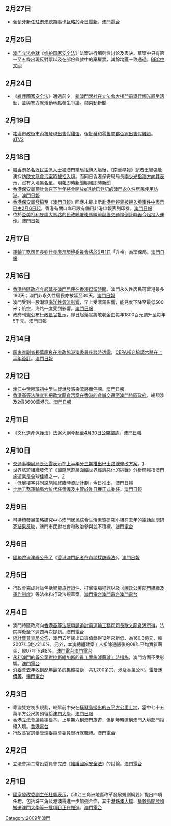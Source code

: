 ## 2月27日

  - [葡萄牙新任](../Page/葡萄牙.md "wikilink")[駐港澳總領事卡瓦略於今日履新](https://zh.wikipedia.org/wiki/葡萄牙駐港澳總領事館 "wikilink")。[澳門電台](http://www.tdm.com.mo/c_radio/news/index.php?id=96335)

## 2月25日

  - [澳门立法会就](https://zh.wikipedia.org/wiki/澳门立法会 "wikilink")《[维护国家安全法](https://zh.wikipedia.org/wiki/维护国家安全法 "wikilink")》法案进行细则性讨论及表决。草案中只有第一至五條出現反對票以及在部份條款中的棄權票，其餘均獲一致通過。[BBC中文网](http://news.bbc.co.uk/chinese/simp/hi/newsid_7900000/newsid_7909800/7909813.stm)

## 2月24日

  - 《[維護國家安全法](../Page/維護國家安全法.md "wikilink")》通過前夕，[新澳門學社在](../Page/新澳門學社.md "wikilink")[立法會大樓門前舉行燭光靜坐活動](https://zh.wikipedia.org/wiki/立法會大樓 "wikilink")，並與警方就活動地點發生爭議。[蘋果動新聞](http://www.appleactionews.com/site/art_main.php?&iss_id=20090224&sec_id=6996647&art_id=12349173&dis_type=text)

## 2月19日

  - [祐漢市政街市內被發現出售](https://zh.wikipedia.org/wiki/祐漢市政街市 "wikilink")[假雞蛋](../Page/假雞蛋.md "wikilink")，但[批發和](../Page/批發.md "wikilink")[零售商都否認出售假雞蛋](../Page/零售.md "wikilink")。[aTV2](https://web.archive.org/web/20090223063503/http://www.hkatvnews.com/v3/share_out/_content/2009/02/19/atvnews_126435.html)

## 2月18日

  - 繼[香港多名](../Page/香港.md "wikilink")[泛民主派人士被澳門當局拒絕入境後](../Page/泛民主派.md "wikilink")，《[南華早報](../Page/南華早報.md "wikilink")》記者王智強赴澳採訪[歐文龍貪污案時被拒入境](../Page/歐文龍貪污案.md "wikilink")。而同日香港保安局局長[李少光指澳方向其表示](../Page/李少光.md "wikilink")，沒有入境[黑名單](../Page/黑名單.md "wikilink")。[明報即時新聞](https://web.archive.org/web/20090221143246/http://www.mpinews.com/htm/INews/20090218/gb32154c.htm)[明報即時新聞](http://www.mpinews.com/htm/INews/20090218/gb31522a.htm)
  - [香港](../Page/香港.md "wikilink")[保安局預計會在下半年將會開放](../Page/保安局.md "wikilink")[e道給已登記的澳門永久性居民使用訪港](https://zh.wikipedia.org/wiki/e道 "wikilink")。[澳門日報](https://web.archive.org/web/20090220215320/http://www.macaodaily.com/html/2009-02/18/content_285745.htm)
  - [香港](../Page/香港.md "wikilink")[保安局發稿至](../Page/保安局.md "wikilink")《[澳門日報](../Page/澳門日報.md "wikilink")》回應未能出示[赴港申報表被拒入境事件中表示已由](https://zh.wikipedia.org/wiki/赴港申報表 "wikilink")[2月6日起](../Page/2月6日.md "wikilink")，香港有關口岸已設有備用赴港申報表列印機。[澳門日報](https://web.archive.org/web/20090220215320/http://www.macaodaily.com/html/2009-02/18/content_285745.htm)
  - 位於[亞美打利庇盧大馬路的](../Page/亞美打利庇盧大馬路.md "wikilink")[民政總署](https://zh.wikipedia.org/wiki/民政總署 "wikilink")[斑馬線前設置](https://zh.wikipedia.org/wiki/斑馬線 "wikilink")[交通燈倒計時器今起投入運作](https://zh.wikipedia.org/wiki/交通燈 "wikilink")。[澳門日報](https://web.archive.org/web/20090221110146/http://www.macaodaily.com/html/2009-02/18/content_285726.htm)

## 2月17日

  - [運輸工務司司長](../Page/運輸工務司.md "wikilink")[劉仕堯表示](../Page/劉仕堯.md "wikilink")[環境委員會將於](https://zh.wikipedia.org/wiki/環境委員會 "wikilink")[6月1日](../Page/6月1日.md "wikilink")「升格」為環保局。[澳門日報](https://web.archive.org/web/20090221135504/http://www.macaodaily.com/html/2009-02/18/content_285730.htm)

## 2月16日

  - [香港特區政府今起延長](https://zh.wikipedia.org/wiki/香港特區政府 "wikilink")[澳門居民在](../Page/澳門居民.md "wikilink")[香港逗留時間](../Page/香港.md "wikilink")。澳門永久性居民可留港最多180天；澳門非永久性居民亦被延至30天。[澳門日報](https://web.archive.org/web/20090217180814/http://macaodaily.com/html/2009-02/14/content_284128.htm)
  - 澳門受到一股潮濕[海洋性氣流影響](https://zh.wikipedia.org/wiki/海洋性氣流 "wikilink")，早上受濃霧影響，能見度下降至最低500米；航空，海路一度受到影響。[澳門日報](https://web.archive.org/web/20090219134431/http://macaodaily.com/html/2009-02/16/content_284851.htm)
  - 政府刊憲公布[行政長官批示](https://zh.wikipedia.org/wiki/行政長官 "wikilink")，即日起落實將敬老金由每年1800百元調升至每年5千元。[澳門日報](https://web.archive.org/web/20090220183910/http://www.macaodaily.com/html/2009-02/17/content_285364.htm)

## 2月14日

  - [廣東省副省長](https://zh.wikipedia.org/wiki/廣東省 "wikilink")[萬慶良在省政協港澳委員座談時透露](https://zh.wikipedia.org/wiki/萬慶良 "wikilink")，[CEPA補充協議六將在上半年簽訂](https://zh.wikipedia.org/wiki/CEPA "wikilink")。[澳門日報](https://web.archive.org/web/20090218225137/http://macaodaily.com/html/2009-02/15/content_284546.htm)

## 2月12日

  - [濠江中學兩班初中學生疑爆發感染](../Page/濠江中學.md "wikilink")[流感而停課](https://zh.wikipedia.org/wiki/流感 "wikilink")。[澳門日報](https://web.archive.org/web/20090215134309/http://macaodaily.com/html/2009-02/13/content_283793.htm)
  - [香港](../Page/香港.md "wikilink")[高等法院宣判把](https://zh.wikipedia.org/wiki/高等法院 "wikilink")[歐文龍貪污案在香港的](../Page/歐文龍貪污案.md "wikilink")[貪贓交還至澳門特區政府](https://zh.wikipedia.org/wiki/貪贓 "wikilink")，總額涉及2億3600萬港元。[澳門日報](https://web.archive.org/web/20090215161548/http://macaodaily.com/html/2009-02/13/content_283695.htm)

## 2月11日

  - 《文化遺產保護法》法案大綱今起至[4月30日公開諮詢](../Page/4月30日.md "wikilink")。[澳門日報](https://web.archive.org/web/20090214171001/http://macaodaily.com/html/2009-02/11/content_282845.htm)

## 2月10日

  - [交通事務局局長](../Page/交通事務局.md "wikilink")[汪雲表示在上半年分三期推出巴士路線修改方案](https://zh.wikipedia.org/wiki/汪雲 "wikilink")。[1](https://web.archive.org/web/20090213135959/http://macaodaily.com/html/2009-02/11/content_282843.htm)
  - [世界旅遊組織發佈了](https://zh.wikipedia.org/wiki/世界旅遊組織 "wikilink")《國際旅遊業面臨世界經濟惡化的挑戰》分析簡報指澳門旅遊業是全球佳績之一。[2](https://web.archive.org/web/20090213131922/http://macaodaily.com/html/2009-02/11/content_282840.htm)
  - 「低層樓宇共同設施維修臨時資助計劃」今日推出。[澳門日報](https://web.archive.org/web/20090213123950/http://macaodaily.com/html/2009-02/10/content_282434.htm)
  - [土地工務運輸局六位代任領導及主管於昨日獲正式委任](../Page/土地工務運輸局.md "wikilink")。[澳門日報](https://web.archive.org/web/20090214215228/http://macaodaily.com/html/2009-02/12/content_283205.htm)

## 2月9日

  - [可持續發展策略研究中心澳門居民綜合生活素質研究小組在去年的電話訪問研究結果反映](../Page/可持續發展策略研究中心.md "wikilink")，澳門市民對社會和政治參與並不積極。[澳門電台](http://www.tdm.com.mo/c_radio/news/index.php?id=95693&type=本地&start=0)

## 2月6日

  - [國務院港澳辦公佈了](https://zh.wikipedia.org/wiki/國務院港澳辦 "wikilink")《[香港澳門記者在內地採訪辦法](https://zh.wikipedia.org/wiki/香港澳門記者在內地採訪辦法 "wikilink")》。[澳門日報](https://web.archive.org/web/20090210110936/http://macaodaily.com/html/2009-02/07/content_281418.htm)

## 2月5日

  - 行政會完成討論包括[智能旅行證件](https://zh.wikipedia.org/wiki/澳門特別行政區護照 "wikilink")、打擊電腦犯罪以及《[廉政公署部門組織及運作制度](https://zh.wikipedia.org/wiki/澳門廉政公署 "wikilink")》等法律和行政法規草案。[澳門電台](http://www.tdm.com.mo/c_radio/news/index.php?id=95537&type=%E6%9C%AC%E5%9C%B0&start=30)[澳門電台](http://www.tdm.com.mo/c_radio/news/index.php?id=95539&type=%E6%9C%AC%E5%9C%B0&start=30)[澳門電台](http://www.tdm.com.mo/c_radio/news/index.php?id=95543&type=%E6%9C%AC%E5%9C%B0&start=20)

## 2月4日

  - 澳門特區政府向[香港高等法院申請追討前運輸工務司司長](https://zh.wikipedia.org/wiki/香港高等法院 "wikilink")[歐文龍貪污所得](../Page/歐文龍.md "wikilink")，法院押後至下週四再次提訊。[澳門電台](http://www.tdm.com.mo/c_radio/news/index.php?id=95514&type=%E6%9C%AC%E5%9C%B0&start=40)
  - [統計暨普查局公佈](../Page/統計暨普查局.md "wikilink")，澳門去年總出口貨值錄得12年來新低，為160.3億元，較2007年減少21.6%。另外，本澳總體建築工人扣除通脹後的08年平均實質薪金，較07年下跌8%。[澳門電台](http://www.tdm.com.mo/c_radio/news/index.php?id=95508&type=%E6%9C%AC%E5%9C%B0&start=40)[澳門電台](http://www.tdm.com.mo/c_radio/news/index.php?id=95507&type=%E6%9C%AC%E5%9C%B0&start=40)
  - [永利澳門的母公司對](../Page/永利澳門.md "wikilink")[拉斯維加斯的員工實施減薪減工時措施](https://zh.wikipedia.org/wiki/拉斯維加斯 "wikilink")，澳門方面不受影響。[澳門電台](http://www.tdm.com.mo/c_radio/news/index.php?id=95502&type=%E6%9C%AC%E5%9C%B0&start=50)
  - [消委會去年收到歷年最多的集體投訴](../Page/消費者委員會_\(澳門\).md "wikilink")，共1,200多宗，涉及香薰公司、[雷曼迷債等](https://zh.wikipedia.org/wiki/雷曼迷債 "wikilink")。[澳門電台](http://www.tdm.com.mo/c_radio/news/index.php?id=95504&type=%E6%9C%AC%E5%9C%B0&start=50)

## 2月3日

  - 粵澳雙方初步規劃，較早前中央在[橫琴島撥出的五平方公里土地](../Page/橫琴島.md "wikilink")，當中七十五萬平方公尺將預留給[澳門大學](../Page/澳門大學.md "wikilink")。[澳門日報](https://web.archive.org/web/20090205075945/http://macaodaily.com/html/2009-02/03/content_279842.htm)
  - [香港立法會議員](../Page/香港立法會.md "wikilink")[馮檢基](../Page/馮檢基.md "wikilink")，上星期六到澳門旅遊，但到埗時遭到澳門入境部門拒絕入境。[香港電台](http://www.rthk.org.hk/rthk/news/expressnews/20090203/news_20090203_55_556889.htm)
  - [行政長官選舉管理委員會委員舉行就職禮](https://zh.wikipedia.org/wiki/第三屆澳門特別行政區行政長官選舉 "wikilink")。[澳門電台](http://www.tdm.com.mo/c_radio/news/index.php?start=60&type=%E6%9C%AC%E5%9C%B0)

## 2月2日

  - 立法會第二常設委員會完成《[維護國家安全法](../Page/維護國家安全法.md "wikilink")》的討論。[澳門電台](http://www.tdm.com.mo/c_radio/news/index.php?id=95454&type=%E6%9C%AC%E5%9C%B0&start=70)

## 2月1日

  - [國家發改委副主任杜鷹表示](https://zh.wikipedia.org/wiki/國家發改委 "wikilink")，《珠江三角洲地區改革發展規劃綱要》提出四項任務，包括珠三角及港澳需進一步加強合作，其中[港珠澳大橋](../Page/港珠澳大橋.md "wikilink")、[橫琴島開發和搬遷](../Page/橫琴島.md "wikilink")[澳門大學等一批項目正在推進](../Page/澳門大學.md "wikilink")。[澳門電台](http://www.tdm.com.mo/c_radio/news/index.php?id=95428&type=%E6%9C%AC%E5%9C%B0&start=80)

[Category:2009年澳門](https://zh.wikipedia.org/wiki/Category:2009年澳門 "wikilink")